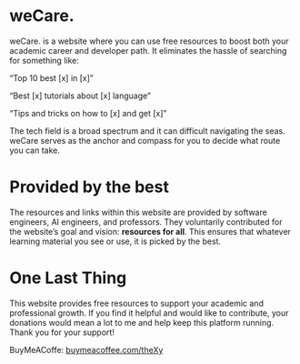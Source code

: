 # weCare.

weCare. is a website where you can use free resources to boost both your academic career and developer path. It eliminates the hassle of searching for something like:

“Top 10 best [x] in [x]”

“Best [x] tutorials about [x] language”

“Tips and tricks on how to [x] and get [x]”

The tech field is a broad spectrum and it can difficult navigating the seas. weCare serves as the anchor and compass for you to decide what route you can take. 

# Provided by the best

The resources and links within this website are provided by software engineers, AI engineers, and professors. They voluntarily contributed for the website’s goal and vision: **resources for all**.  This ensures that whatever learning material you see or use, it is picked by the best. 

# One Last Thing

This website provides free resources to support your academic and professional growth. If you find it helpful and would like to contribute, your donations would mean a lot to me and help keep this platform running. Thank you for your support!

BuyMeACoffe: [buymeacoffee.com/theXy](http://buymeacoffee.com/theXy)
